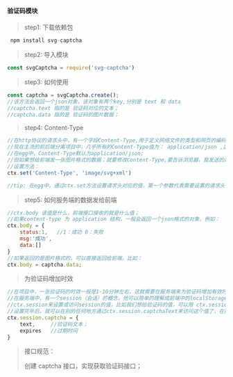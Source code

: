 #### 验证码模块

> step1: 下载依赖包

```javascript
 npm install svg-captcha
```

> step2: 导入模块

```javascript
const svgCaptcha = require('svg-captcha')
```

> step3: 如何使用

```javascript
const captcha = svgCaptcha.create(); 
//该方法会返回一个json对象，该对象有两个key,分别是 text 和 data
//captcha.text 指的是 验证码对应的文本；
//captcha.data 指的是 验证码的图片数据；
```

> step4: Content-Type

```javascript
//在http协议的请求头中，有一个字段Content-Type,用于定义网络文件的类型和网页的编码，决定浏览器将以什么形式、什么编码读取这个文件，这就是经常看到一些 PHP 网页点击的结果却是下载一个文件或一张图片的原因。
//现在主流的前后端分离项目中，几乎所有的Content-Type值为： application/json ,这是告诉页面端，要把接口的数据返回成一个json格式的数据；
//在egg中，Content-Type默认为application/json;
//但如果想给前端发一张图片格式的数据；就要修改Content-Type,要告诉浏览器，我发送的是一个图；
//设置方法：
ctx.set('Content-Type', 'image/svg+xml')

//tip: 在egg中，通过ctx.set方法设置请求头对应的值，第一个参数代表需要设置的请求头中的key，第二个代表的是想设置的value
```

> step5:  如何服务端的数据发给前端

```javascript
//ctx.body 该值是什么，前端接口接收的就是什么值；
//如果content-type 为 application 结构，一般会返回一个json格式的对象，例如：
ctx.body = {
    status:1,   //1：成功 0：失败
    msg:'成功',
    data:[]
}
//如果返回的是图片格式的，可以直接返回给前端，比如：
ctx.body = captcha.data;
```

> 为验证码增加时效

```javascript
//在项目中，一张验证码的时效一般是1-10分钟左右，这就需要在服务端来为验证码增加有效时间了；
//在服务端中，有一个session（会话）的概念，他可以简单的理解成前端中的localStorage，在egg中，他可以通过
//ctx.session来设置或访问session的值，比如我们想给验证码的值，可以用 ctx.session.captchaText = '4567';
//设置完毕后，就可以在别的任何地方通过ctx.session.captchaText来访问这个值了，在验证码功能中，session用来记录一个验证码文本，还有一个过期时间，结构如下：
ctx.session.captcha = {
    text,     //验证码文本；
    expires   //过期时间
}
```

> 接口规范：
>
> 创建 captcha 接口，实现获取验证码接口；

